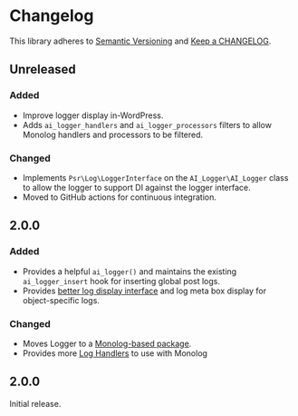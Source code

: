 # Changelog

This library adheres to [Semantic Versioning](https://semver.org/) and [Keep a
CHANGELOG](https://keepachangelog.com/en/1.0.0/).

## Unreleased

### Added

- Improve logger display in-WordPress.
- Adds `ai_logger_handlers` and `ai_logger_processors` filters to allow Monolog
  handlers and processors to be filtered.

### Changed

- Implements `Psr\Log\LoggerInterface` on the `AI_Logger\AI_Logger` class to
  allow the logger to support DI against the logger interface.
- Moved to GitHub actions for continuous integration.

## 2.0.0

### Added

- Provides a helpful `ai_logger()` and maintains the existing `ai_logger_insert` hook for inserting global post logs.
- Provides [better log display interface](https://github.com/alleyinteractive/logger/wiki/Viewing-Logs) and log meta box display for object-specific logs.

### Changed

- Moves Logger to a [Monolog-based package](https://github.com/alleyinteractive/logger/wiki/How-to-Use).
- Provides more [Log Handlers](https://github.com/alleyinteractive/logger/wiki/Log-Handlers) to use with Monolog

## 2.0.0

Initial release.
